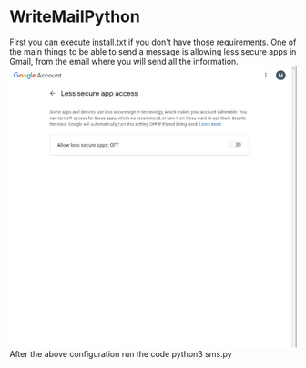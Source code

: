 # WriteMailPython
First you can execute install.txt if you don't have those requirements.
One of the main things to be able to send a message is allowing less secure apps in Gmail, from the email where you will send all the information.
![](https://github.com/MiguelBenalcazar/WriteMailPython/blob/master/image.JPG)
After the above configuration run the code python3 sms.py 
